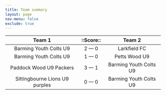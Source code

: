```yaml
---
title: Team summary
layout: page
nav-menu: false
exclude: true
---
```




|             Team 1             |  ::Score::  |         Team 2         |
|:------------------------------:|:-----------:|:----------------------:|
|     Barming Youth Colts U9     | 2 &mdash; 0 |      Larkfield FC      |
|     Barming Youth Colts U9     | 1 &mdash; 0 |     Petts Wood U9      |
|    Paddock Wood U9 Packers     | 3 &mdash; 1 | Barming Youth Colts U9 |
| Sittingbourne Lions U9 purples | 0 &mdash; 0 | Barming Youth Colts U9 |

 <br /><br /><br />